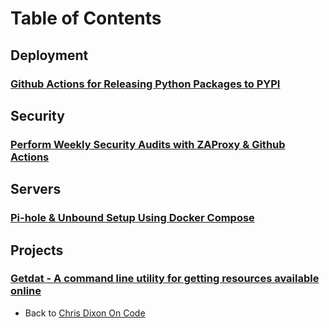 # Table of Contents

## Deployment

### [Github Actions for Releasing Python Packages to PYPI](pypi_releases.md)

## Security

### [Perform Weekly Security Audits with ZAProxy & Github Actions](zap-full-scan.md)

## Servers

### [Pi-hole & Unbound Setup Using Docker Compose](pihole.md)

## Projects

### [Getdat - A command line utility for getting resources available online](https://audiosutras.github.io/getdat/)

- Back to [Chris Dixon On Code](https://chrisdixononcode.dev)

